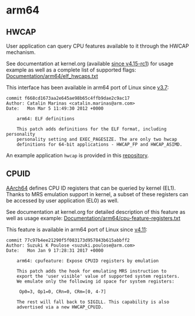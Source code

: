 # arm64

## HWCAP

User application can query CPU features available to it through the HWCAP mechanism.

See documentation at kernel.org (available [since v4.15-rc1][1]) for usage example as well as a complete list of supported flags: [Documentation/arm64/elf_hwcaps.txt][1]

This interface has been available in arm64 port of Linux since [v3.7][3]:
```
commit f668cd1673aa2e645ae98b65c4ffb9dae2c9ac17
Author: Catalin Marinas <catalin.marinas@arm.com>
Date:   Mon Mar 5 11:49:30 2012 +0000

    arm64: ELF definitions

    This patch adds definitions for the ELF format, including personality
    personality setting and EXEC_PAGESIZE. The are only two hwcap
    definitions for 64-bit applications - HWCAP_FP and HWCAP_ASIMD.
```

An example application `hwcap` is provided in this [repository](https://github.com/zlim/arm64/commit/8701c3b93ad28172b8b32f742ce5cb04bb426c8b).

[1]: https://git.kernel.org/pub/scm/linux/kernel/git/torvalds/linux.git/tree/Documentation/arm64/elf_hwcaps.txt
[2]: https://git.kernel.org/pub/scm/linux/kernel/git/torvalds/linux.git/commit/?id=611a7bc74ed2dcbab6693c20bb534cfcf15f9d1d
[3]: https://git.kernel.org/pub/scm/linux/kernel/git/torvalds/linux.git/commit/?id=f668cd1673aa2e645ae98b65c4ffb9dae2c9ac17

## CPUID

[AArch64][4] defines CPU ID registers that can be queried by kernel (EL1).
Thanks to MRS emulation support in kernel, a subset of these registers can be accessed by user application (EL0) as well.

See documentation at kernel.org for detailed description of this feature as well as usage example: [Documentation/arm64/cpu-feature-registers.txt][5]

This feature is available in arm64 port of Linux since [v4.11][6]:
````
commit 77c97b4ee21290f5f083173d957843b615abbff2
Author: Suzuki K Poulose <suzuki.poulose@arm.com>
Date:   Mon Jan 9 17:28:31 2017 +0000

    arm64: cpufeature: Expose CPUID registers by emulation

    This patch adds the hook for emulating MRS instruction to
    export the 'user visible' value of supported system registers.
    We emulate only the following id space for system registers:

     Op0=3, Op1=0, CRn=0, CRm=[0, 4-7]

    The rest will fall back to SIGILL. This capability is also
    advertised via a new HWCAP_CPUID.
````

[4]: https://developer.arm.com/products/architecture/a-profile/docs/ddi0487/latest/arm-architecture-reference-manual-armv8-for-armv8-a-architecture-profile
[5]: https://git.kernel.org/pub/scm/linux/kernel/git/torvalds/linux.git/tree/Documentation/arm64/cpu-feature-registers.txt
[6]: https://git.kernel.org/pub/scm/linux/kernel/git/torvalds/linux.git/commit/?id=77c97b4ee21290f5f083173d957843b615abbff2
